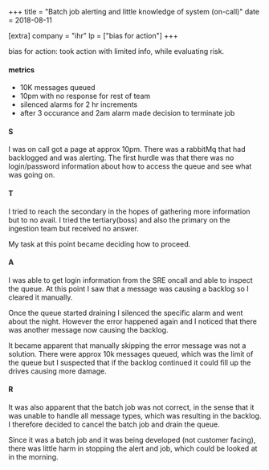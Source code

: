 +++
title = "Batch job alerting and little knowledge of system (on-call)"
date = 2018-08-11

[extra]
company = "ihr"
lp = ["bias for action"]
+++

bias for action: took action with limited info, while evaluating risk.

#### metrics
- 10K messages queued
- 10pm with no response for rest of team
- silenced alarms for 2 hr increments
- after 3 occurance and 2am alarm made decision to terminate job

#### S
I was on call got a page at approx 10pm. There was a rabbitMq that had
backlogged and was alerting. The first hurdle was that there was no
login/password information about how to access the queue and see what was going
on.

#### T
I tried to reach the secondary in the hopes of gathering more information but
to no avail. I tried the tertiary(boss) and also the primary on the ingestion
team but received no answer.

My task at this point became deciding how to proceed.

#### A
I was able to get login information from the SRE oncall and able to inspect the
queue. At this point I saw that a message was causing a backlog so I cleared it
manually.

Once the queue started draining I silenced the specific alarm and went about
the night. However the error happened again and I noticed that there was
another message now causing the backlog.

It became apparent that manually skipping the error message was not a solution.
There were approx 10k messages queued, which was the limit of the queue but I
suspected that if the backlog continued it could fill up the drives causing
more damage.

#### R
It was also apparent that the batch job was not correct, in the sense that it
was unable to handle all message types, which was resulting in the backlog. I
therefore decided to cancel the batch job and drain the queue.

Since it was a batch job and it was being developed (not customer facing),
there was little harm in stopping the alert and job, which could be looked at
in the morning.

